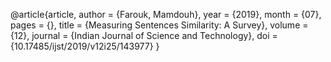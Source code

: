@article{article,
author = {Farouk, Mamdouh},
year = {2019},
month = {07},
pages = {},
title = {Measuring Sentences Similarity: A Survey},
volume = {12},
journal = {Indian Journal of Science and Technology},
doi = {10.17485/ijst/2019/v12i25/143977}
}